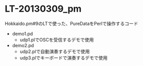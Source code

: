 LT-20130309_pm
==============

Hokkaido.pm#9のLTで使った、PureDataをPerlで操作するコード

 - demo1.pd
     - udp1.plでOSCを受信するデモで使用
 - demo2.pd
     - udp2.plで自動演奏するデモで使用
     - udp3.plでキーボードで演奏するデモで使用
